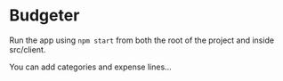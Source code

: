 # Budgeter

Run the app using `npm start` from both the root of the project and inside src/client.

You can add categories and expense lines...
